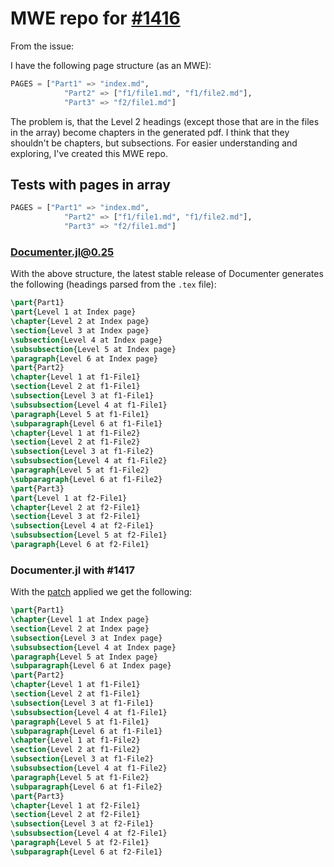 # MWE repo for [#1416](https://github.com/JuliaDocs/Documenter.jl/issues/1416)

From the issue:

I have the following page structure (as an MWE):

```julia
PAGES = ["Part1" => "index.md",
            "Part2" => ["f1/file1.md", "f1/file2.md"],
            "Part3" => "f2/file1.md"]
```

The problem is, that the Level 2 headings (except those that are in the files in the array) become chapters in the generated pdf.
I think that they shouldn't be chapters, but subsections.
For easier understanding and exploring, I've created this MWE repo.

## Tests with pages in array

```julia
PAGES = ["Part1" => "index.md",
            "Part2" => ["f1/file1.md", "f1/file2.md"],
            "Part3" => "f2/file1.md"]
```

### Documenter.jl@0.25

With the above structure, the latest stable release of Documenter generates the following (headings parsed from the `.tex` file):

```latex
\part{Part1}
\part{Level 1 at Index page}
\chapter{Level 2 at Index page}
\section{Level 3 at Index page}
\subsection{Level 4 at Index page}
\subsubsection{Level 5 at Index page}
\paragraph{Level 6 at Index page}
\part{Part2}
\chapter{Level 1 at f1-File1}
\section{Level 2 at f1-File1}
\subsection{Level 3 at f1-File1}
\subsubsection{Level 4 at f1-File1}
\paragraph{Level 5 at f1-File1}
\subparagraph{Level 6 at f1-File1}
\chapter{Level 1 at f1-File2}
\section{Level 2 at f1-File2}
\subsection{Level 3 at f1-File2}
\subsubsection{Level 4 at f1-File2}
\paragraph{Level 5 at f1-File2}
\subparagraph{Level 6 at f1-File2}
\part{Part3}
\part{Level 1 at f2-File1}
\chapter{Level 2 at f2-File1}
\section{Level 3 at f2-File1}
\subsection{Level 4 at f2-File1}
\subsubsection{Level 5 at f2-File1}
\paragraph{Level 6 at f2-File1}
```

### Documenter.jl with #1417

With the [patch](https://github.com/JuliaDocs/Documenter.jl/pull/1417) applied we get the following:

```latex
\part{Part1}
\chapter{Level 1 at Index page}
\section{Level 2 at Index page}
\subsection{Level 3 at Index page}
\subsubsection{Level 4 at Index page}
\paragraph{Level 5 at Index page}
\subparagraph{Level 6 at Index page}
\part{Part2}
\chapter{Level 1 at f1-File1}
\section{Level 2 at f1-File1}
\subsection{Level 3 at f1-File1}
\subsubsection{Level 4 at f1-File1}
\paragraph{Level 5 at f1-File1}
\subparagraph{Level 6 at f1-File1}
\chapter{Level 1 at f1-File2}
\section{Level 2 at f1-File2}
\subsection{Level 3 at f1-File2}
\subsubsection{Level 4 at f1-File2}
\paragraph{Level 5 at f1-File2}
\subparagraph{Level 6 at f1-File2}
\part{Part3}
\chapter{Level 1 at f2-File1}
\section{Level 2 at f2-File1}
\subsection{Level 3 at f2-File1}
\subsubsection{Level 4 at f2-File1}
\paragraph{Level 5 at f2-File1}
\subparagraph{Level 6 at f2-File1}
```

<!---

## Tests without pages in array

```julia
PAGES = ["Part1" => "index.md",
#            "Part2" => ["f1/file1.md", "f1/file2.md"],
            "Part3" => "f2/file1.md"]
```

### Documenter.jl@0.25

With the above structure, the latest stable release of Documenter generates the following (headings parsed from the `.tex` file):

```latex
\part{Part1}
\chapter{Level 1 at Index page}
\section{Level 2 at Index page}
\subsection{Level 3 at Index page}
\subsubsection{Level 4 at Index page}
\paragraph{Level 5 at Index page}
\subparagraph{Level 6 at Index page}
\part{Part3}
\chapter{Level 1 at f2-File1}
\section{Level 2 at f2-File1}
\subsection{Level 3 at f2-File1}
\subsubsection{Level 4 at f2-File1}
\paragraph{Level 5 at f2-File1}
\subparagraph{Level 6 at f2-File1}
```

### Documenter.jl with #1417

With the [patch](https://github.com/JuliaDocs/Documenter.jl/pull/1417) applied we get the following:

```latex
\part{Part1}
\chapter{Level 1 at Index page}
\section{Level 2 at Index page}
\subsection{Level 3 at Index page}
\subsubsection{Level 4 at Index page}
\paragraph{Level 5 at Index page}
\subparagraph{Level 6 at Index page}
\part{Part3}
\chapter{Level 1 at f2-File1}
\section{Level 2 at f2-File1}
\subsection{Level 3 at f2-File1}
\subsubsection{Level 4 at f2-File1}
\paragraph{Level 5 at f2-File1}
\subparagraph{Level 6 at f2-File1}
```

-->
